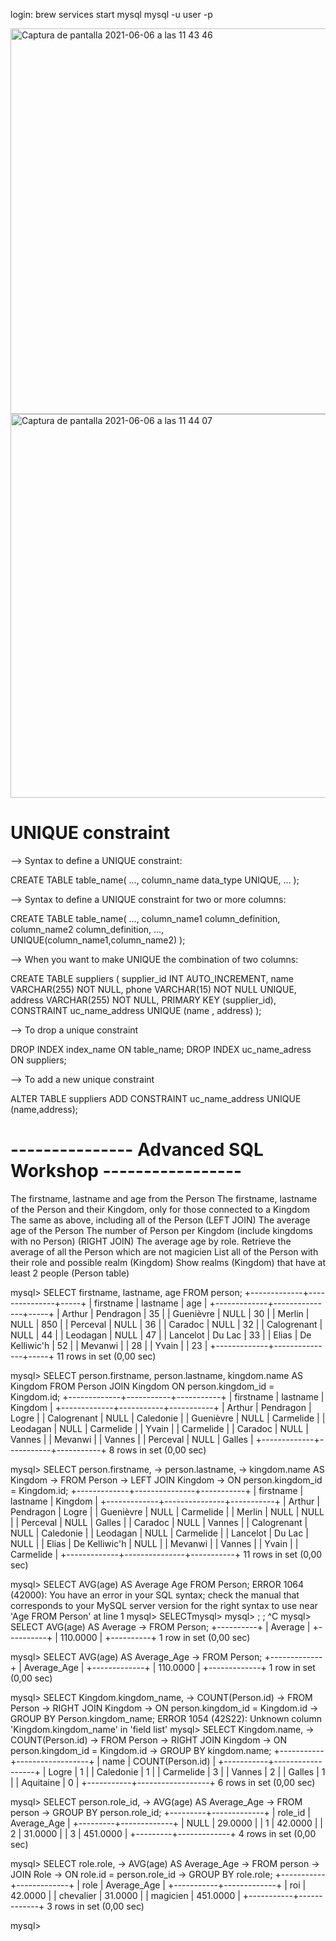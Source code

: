 login: brew services start mysql
 mysql -u user -p

<img width="617" alt="Captura de pantalla 2021-06-06 a las 11 43 46" src="https://user-images.githubusercontent.com/78726341/120919910-755b4880-c6bc-11eb-8896-67a48b8ddc13.png">
<img width="614" alt="Captura de pantalla 2021-06-06 a las 11 44 07" src="https://user-images.githubusercontent.com/78726341/120919921-81470a80-c6bc-11eb-83a6-650602f45390.png">


# UNIQUE constraint

--> Syntax to define a UNIQUE constraint:

CREATE TABLE table_name(
 ...,
 column_name data_type UNIQUE,
 ...
 );
 
 
 --> Syntax to define a UNIQUE constraint for two or more columns:
 
 CREATE TABLE table_name(
  ...,
  column_name1 column_definition,
  column_name2 column_definition,
  ...,
  UNIQUE(column_name1,column_name2)
 );
 
 
 
 --> When you want to make UNIQUE the combination of two columns:
 
 CREATE TABLE suppliers (
    supplier_id INT AUTO_INCREMENT,
    name VARCHAR(255) NOT NULL,
    phone VARCHAR(15) NOT NULL UNIQUE,
    address VARCHAR(255) NOT NULL,
    PRIMARY KEY (supplier_id),
    CONSTRAINT uc_name_address UNIQUE (name , address)
);


--> To drop a unique constraint

DROP INDEX index_name ON table_name;
DROP INDEX uc_name_adress ON suppliers;


--> To add a new unique constraint

ALTER TABLE suppliers
ADD CONSTRAINT uc_name_address 
UNIQUE (name,address);



# --------------- Advanced SQL Workshop -----------------

The firstname, lastname and age from the Person 
The firstname, lastname of the Person and their Kingdom, only for those connected to a Kingdom
The same as above, including all of the Person (LEFT JOIN)
The average age of the Person
The number of Person per Kingdom (include kingdoms with no Person) (RIGHT JOIN)
The average age by role.
Retrieve the average of all the Person which are not magicien
List all of the Person with their role and possible realm (Kingdom)
Show realms (Kingdom) that have at least 2 people (Person table)


mysql> SELECT firstname, lastname, age FROM person;
+-------------+---------------+-----+
| firstname   | lastname      | age |
+-------------+---------------+-----+
| Arthur      | Pendragon     |  35 |
| Guenièvre   | NULL          |  30 |
| Merlin      | NULL          | 850 |
| Perceval    | NULL          |  36 |
| Caradoc     | NULL          |  32 |
| Calogrenant | NULL          |  44 |
| Leodagan    | NULL          |  47 |
| Lancelot    | Du Lac        |  33 |
| Elias       | De Kelliwic'h |  52 |
| Mevanwi     |               |  28 |
| Yvain       |               |  23 |
+-------------+---------------+-----+
11 rows in set (0,00 sec)

mysql> SELECT person.firstname, person.lastname, kingdom.name AS Kingdom FROM Person JOIN Kingdom ON person.kingdom_id = Kingdom.id;
+-------------+-----------+-----------+
| firstname   | lastname  | Kingdom   |
+-------------+-----------+-----------+
| Arthur      | Pendragon | Logre     |
| Calogrenant | NULL      | Caledonie |
| Guenièvre   | NULL      | Carmelide |
| Leodagan    | NULL      | Carmelide |
| Yvain       |           | Carmelide |
| Caradoc     | NULL      | Vannes    |
| Mevanwi     |           | Vannes    |
| Perceval    | NULL      | Galles    |
+-------------+-----------+-----------+
8 rows in set (0,00 sec)

mysql> SELECT person.firstname,
    -> person.lastname, 
    -> kingdom.name AS Kingdom
    -> FROM Person 
    -> LEFT JOIN Kingdom
    -> ON person.kingdom_id = Kingdom.id;
+-------------+---------------+-----------+
| firstname   | lastname      | Kingdom   |
+-------------+---------------+-----------+
| Arthur      | Pendragon     | Logre     |
| Guenièvre   | NULL          | Carmelide |
| Merlin      | NULL          | NULL      |
| Perceval    | NULL          | Galles    |
| Caradoc     | NULL          | Vannes    |
| Calogrenant | NULL          | Caledonie |
| Leodagan    | NULL          | Carmelide |
| Lancelot    | Du Lac        | NULL      |
| Elias       | De Kelliwic'h | NULL      |
| Mevanwi     |               | Vannes    |
| Yvain       |               | Carmelide |
+-------------+---------------+-----------+
11 rows in set (0,00 sec)

mysql> SELECT AVG(age) AS Average Age FROM Person;
ERROR 1064 (42000): You have an error in your SQL syntax; check the manual that corresponds to your MySQL server version for the right syntax to use near 'Age FROM Person' at line 1
mysql> SELECTmysql> 
mysql> ;
;
^C
mysql> SELECT AVG(age) AS Average
    -> FROM Person;
+----------+
| Average  |
+----------+
| 110.0000 |
+----------+
1 row in set (0,00 sec)

mysql> SELECT AVG(age) AS Average_Age
    -> FROM Person;
+-------------+
| Average_Age |
+-------------+
|    110.0000 |
+-------------+
1 row in set (0,00 sec)

mysql> SELECT Kingdom.kingdom_name,
    ->        COUNT(Person.id)
    -> FROM Person
    ->     RIGHT JOIN Kingdom
    ->         ON person.kingdom_id = Kingdom.id
    -> GROUP BY Person.kingdom_name;
ERROR 1054 (42S22): Unknown column 'Kingdom.kingdom_name' in 'field list'
mysql> SELECT Kingdom.name,
    ->        COUNT(Person.id)
    -> FROM Person
    ->     RIGHT JOIN Kingdom
    ->         ON person.kingdom_id = Kingdom.id
    -> GROUP BY kingdom.name;
+-----------+------------------+
| name      | COUNT(Person.id) |
+-----------+------------------+
| Logre     |                1 |
| Caledonie |                1 |
| Carmelide |                3 |
| Vannes    |                2 |
| Galles    |                1 |
| Aquitaine |                0 |
+-----------+------------------+
6 rows in set (0,00 sec)

mysql> SELECT person.role_id,
    ->        AVG(age) AS Average_Age
    -> FROM person
    -> GROUP BY person.role_id;
+---------+-------------+
| role_id | Average_Age |
+---------+-------------+
|    NULL |     29.0000 |
|       1 |     42.0000 |
|       2 |     31.0000 |
|       3 |    451.0000 |
+---------+-------------+
4 rows in set (0,00 sec)

mysql> SELECT role.role,
    ->        AVG(age) AS Average_Age
    -> FROM person
    ->     JOIN Role
    ->         ON role.id = person.role_id
    -> GROUP BY role.role;
+-----------+-------------+
| role      | Average_Age |
+-----------+-------------+
| roi       |     42.0000 |
| chevalier |     31.0000 |
| magicien  |    451.0000 |
+-----------+-------------+
3 rows in set (0,00 sec)

mysql> 
